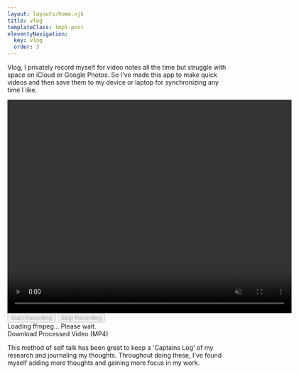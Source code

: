 ```yaml
---
layout: layouts/home.njk
title: vlog
templateClass: tmpl-post
eleventyNavigation:
  key: vlog
  order: 3
---
```


Vlog, I privately record myself for video notes all the time but struggle with space on iCloud or Google Photos. So I've made this app to make quick videos and then save them to my device or laptop for synchronizing any time I like.

<div id="vlog">
    <video id="preview" width="640" height="480" autoplay muted></video>
    <div>
        <button id="startButton" disabled>Start Recording</button>
        <button id="stopButton" disabled>Stop Recording</button>
    </div>
    <div id="status">Loading ffmpeg... Please wait.</div>
    <a id="downloadLink" download="output.mp4">Download Processed Video (MP4)</a>
</div>

<script src="https://unpkg.com/@ffmpeg/ffmpeg@0.11.0/dist/ffmpeg.min.js"></script>

This method of self talk has been great to keep a 'Captains Log' of my research and journaling my thoughts. Throughout doing these, I've found myself adding more thoughts and gaining more focus in my work.
